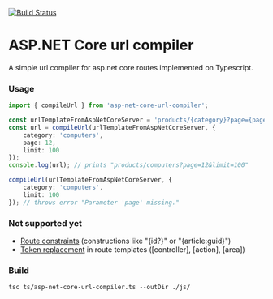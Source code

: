 [![Build Status](https://travis-ci.org/TheHatSky/asp-net-core-url-compiler.svg?branch=master)](https://travis-ci.org/TheHatSky/asp-net-core-url-compiler)

# ASP.NET Core url compiler
A simple url compiler for asp.net core routes implemented on Typescript.

### Usage
```typescript
import { compileUrl } from 'asp-net-core-url-compiler';

const urlTemplateFromAspNetCoreServer = 'products/{category}?page={page}&limit={limit}';
const url = compileUrl(urlTemplateFromAspNetCoreServer, {
    category: 'computers',
    page: 12,
    limit: 100
});
console.log(url); // prints "products/computers?page=12&limit=100"

compileUrl(urlTemplateFromAspNetCoreServer, {
    category: 'computers',
    limit: 100
}); // throws error "Parameter 'page' missing."
```

### Not supported yet
* [Route constraints](https://docs.microsoft.com/en-us/aspnet/core/fundamentals/routing#route-constraint-reference) (constructions like "{id?}" or "{article:guid}")
* [Token replacement](https://docs.microsoft.com/en-us/aspnet/core/mvc/controllers/routing#token-replacement-in-route-templates-controller-action-area)
in route templates ([controller], [action], [area])

### Build
```shell
tsc ts/asp-net-core-url-compiler.ts --outDir ./js/
```
